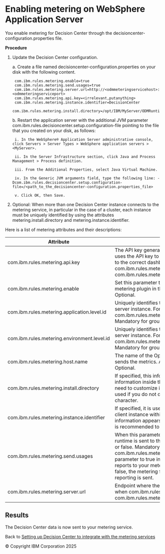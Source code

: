 # Enabling metering on WebSphere Application Server

You enable metering for Decision Center through the decisioncenter-configuration.properties file.

**Procedure**

1. Update the Decision Center configuration.

    a. Create a file named decisioncenter-configuration.properties on your disk with the following content.

        com.ibm.rules.metering.enable=true
        com.ibm.rules.metering.send.usages=true
        com.ibm.rules.metering.server.url=http://<odmmeteringservicehost>:<odmmeteringserviceport>
        com.ibm.rules.metering.api.key=<irrelevant,putanything>
        com.ibm.rules.metering.instance.identifier=DecisionCenter
        com.ibm.rules.metering.install.directory=/opt/IBM/MyServer/ODMRuntime
    
    b. Restart the application server with the additional JVM parameter com.ibm.rules.decisioncenter.setup.configuration-file pointing to the file that you created on your disk, as follows:
        
        i. In the WebSphere® Application Server administrative console, click Servers > Server Types > WebSphere application servers > <MyServer>.
        
        ii. In the Server Infrastructure section, click Java and Process Management > Process definition.
        
        iii. From the Additional Properties, select Java Virtual Machine.
        
        iv. In the Generic JVM arguments field, type the following line: -Dcom.ibm.rules.decisioncenter.setup.configuration-file=/<path_to_the_decisioncenter-configuration.properties_file>
        
        v. Click OK, then Save.

2. Optional: When more than one Decision Center instance connects to the metering service, in particular in the case of a cluster, each instance must be uniquely identified by using the attributes metering.install.directory and metering.instance.identifier.

Here is a list of metering attributes and their descriptions:

|Attribute| Description |
|--|--|
| com.ibm.rules.metering.api.key | The API key generated from IBM Cloud Private. IBM® ODM uses the API key to send the metering information securely to the correct dashboard. Mandatory when com.ibm.rules.metering.enable=true and com.ibm.rules.metering.send.usages=true. |
| com.ibm.rules.metering.enable | Set this parameter to true to insert or to false to remove the metering plugin in the Decision Center configuration. Optional. |
| com.ibm.rules.metering.application.level.id | Uniquely identifies the application level for a specific server instance. For example: com.ibm.rules.metering.application.level.id=pricing. Mandatory for grouping and aggregation of data. |
| com.ibm.rules.metering.environment.level.id | Uniquely identifies the environment level for a specific server instance. For example: com.ibm.rules.metering.environment.level.id=development. Mandatory for grouping and aggregation of data. |
| com.ibm.rules.metering.host.name | The name of the Operational Decision Manager server that sends the metrics. Allows you to differentiate the servers. Optional. |
| com.ibm.rules.metering.install.directory | If specified, this information appears as InstanceId information inside the ILMT tag files. You don't necessarily need to customize it. An actual unique software location is used if you do not do so. It needs to start with a "/" character. |
| com.ibm.rules.metering.instance.identifier | If specified, it is used as a reference to identify a metering client instance within Operational Decision Manager. This information appears in the log of the metering service, so it is recommended to be customized. |
| com.ibm.rules.metering.send.usages | When this parameter is enabled, the usage reporting of the runtime is sent to the IBM Cloud Private server. Value: true or false. Mandatory when com.ibm.rules.metering.enable=true. You must set this parameter to true in order to send the runtime usage reports to your metering service. If this parameter is set to false, the metering feature is enabled but no usage reporting is sent. |
| com.ibm.rules.metering.server.url | Endpoint where the usage metrics are sent. Mandatory when com.ibm.rules.metering.enable=true and com.ibm.rules.metering.send.usages=true. |

## Results

The Decision Center data is now sent to your metering service.

Back to [Setting up Decision Center to integrate with the metering services](../dcsetup.md)


© Copyright IBM Corporation 2025

